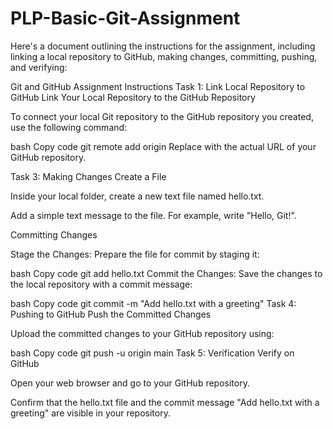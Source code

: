 # PLP-Basic-Git-Assignment

Here's a document outlining the instructions for the assignment, including linking a local repository to GitHub, making changes, committing, pushing, and verifying:

Git and GitHub Assignment Instructions
Task 1: Link Local Repository to GitHub
Link Your Local Repository to the GitHub Repository

To connect your local Git repository to the GitHub repository you created, use the following command:

bash
Copy code
git remote add origin <repository-url>
Replace <repository-url> with the actual URL of your GitHub repository.

Task 3: Making Changes
Create a File

Inside your local folder, create a new text file named hello.txt.

Add a simple text message to the file. For example, write "Hello, Git!".

Committing Changes

Stage the Changes: Prepare the file for commit by staging it:

bash
Copy code
git add hello.txt
Commit the Changes: Save the changes to the local repository with a commit message:

bash
Copy code
git commit -m "Add hello.txt with a greeting"
Task 4: Pushing to GitHub
Push the Committed Changes

Upload the committed changes to your GitHub repository using:

bash
Copy code
git push -u origin main
Task 5: Verification
Verify on GitHub

Open your web browser and go to your GitHub repository.

Confirm that the hello.txt file and the commit message "Add hello.txt with a greeting" are visible in your repository.
